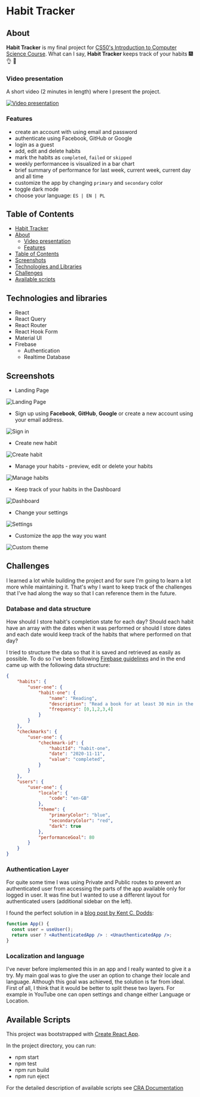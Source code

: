 <a name="habit-tracker"/>

# Habit Tracker

<a name="about"/>

## About

**Habit Tracker** is my final project for [CS50's Introduction to Computer Science Course](https://www.edx.org/course/cs50s-introduction-to-computer-science).
What can I say, **Habit Tracker** keeps track of your habits :fireworks: :ok_hand: :tada:

<a name="video-presentation"/>

### Video presentation

A short video (2 minutes in length) where I present the project.

[![Video presentation](https://i.gyazo.com/e642a79e194b30fa3deaa050e0c4b0f5.png)](https://www.youtube.com/watch?v=zIr_d1ZsIGQ)

<a name="features"/>

### Features

* create an account with using email and password
* authenticate using Facebook, GitHub or Google
* login as a guest
* add, edit and delete habits
* mark the habits as `completed`, `failed` or `skipped`
* weekly performancee is visualized in a bar chart
* brief summary of performance for last week, current week, current day and all time
* customize the app by changing `primary` and `secondary` color
* toggle dark mode
* choose your language: `ES | EN | PL`

<a name="table-of-contents"/>

## Table of Contents

* [Habit Tracker](#habit-tracker)
* [About](#about)
  * [Video presentation](#video-presentation)
  * [Features](#features)
* [Table of Contents](#table-of-contents)
* [Screenshots](#screenshots)
* [Technologies and Libraries](#technologies-and-libraries)
* [Challenges](#challenges)
* [Available scripts](#available-scripts)

<a name="technologies-and-libraries"/>

## Technologies and libraries

* React
* React Query
* React Router
* React Hook Form
* Material UI
* Firebase
  * Authentication
  * Realtime Database

<a name="screenshots"/>

## Screenshots

* Landing Page

![Landing Page](screenshots/landing.png)

* Sign up using **Facebook**, **GitHub**, **Google** or create a new account using your email address.

![Sign in](screenshots/sign-up.png)

* Create new habit

![Create habit](screenshots/add-habit.png)

* Manage your habits - preview, edit or delete your habits

![Manage habits](screenshots/manage-habits.png)

* Keep track of your habits in the Dashboard

![Dashboard](screenshots/dashboard.png)

* Change your settings

![Settings](screenshots/settings.png)

* Customize the app the way you want

![Custom theme](screenshots/layout-theme.png)

<a name="challenges"/>

## Challenges

I learned a lot while building the project and for sure I'm going to learn a lot more while maintaining it. 
That's why I want to keep track of the challenges that I've had along the way so that I can reference them in the future.

### Database and data structure

How should I store habit's completion state for each day? Should each habit have an array with the dates 
when it was performed or should I store dates and each date would keep track of the habits that where performed on that day? 

I tried to structure the data so that it is saved and retrieved as easily as possible. To do so I've been following 
[Firebase guidelines](https://firebase.google.com/docs/database/web/structure-data) and in the end came up with the following data structure:

```json
{
    "habits": {
        "user-one": {
            "habit-one": {
                "name": "Reading",
                "description": "Read a book for at least 30 min in the morning",
                "frequency": [0,1,2,3,4]
            }
        }
    },
    "checkmarks": {
        "user-one": {
            "checkmark-id": {
                "habitId": "habit-one",
                "date": "2020-11-11",
                "value": "completed",
            }
        }
    },
    "users": {
        "user-one": {
            "locale": {
                "code": "en-GB"
            },
            "theme": {
                "primaryColor": "blue",
                "secondaryColor": "red",
                "dark": true
            },
            "performanceGoal": 80
        }
    }
}

```

### Authentication Layer

For quite some time I was using Private and Public routes to prevent an authenticated user from accessing the parts of the app available only for logged in user.
It was fine but I wanted to use a different layout for authenticated users (additional sidebar on the left).

I found the perfect solution in a [blog post by Kent C. Dodds](https://kentcdodds.com/blog/authentication-in-react-applications):

```jsx
function App() {
  const user = useUser();
  return user ? <AuthenticatedApp /> : <UnauthenticatedApp />;
}
```

### Localization and language

I've never before implemented this in an app and I really wanted to give it a try. My main goal was to give the user an option to change their locale and language.
Although this goal was achieved, the solution is far from ideal. First of all, I think that it would be better to split these two layers. For example in YouTube one
can open settings and change either Language or Location.

<a name="available-scripts"/>

## Available Scripts

This project was bootstrapped with [Create React App](https://github.com/facebook/create-react-app).

In the project directory, you can run:

- npm start
- npm test
- npm run build
- npm run eject

For the detailed description of available scripts see [CRA Documentation](https://create-react-app.dev/docs/available-scripts)
<!-- Prueba para lanzar workflow de CodeQL -->
